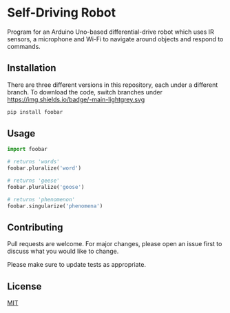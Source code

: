 # Self-Driving Robot

Program for an Arduino Uno-based differential-drive robot which uses IR sensors, a microphone and Wi-Fi to navigate around objects and respond to commands.

## Installation

There are three different versions in this repository, each under a different branch. To download the code, switch branches under https://img.shields.io/badge/-main-lightgrey.svg


```bash
pip install foobar
```

## Usage

```python
import foobar

# returns 'words'
foobar.pluralize('word')

# returns 'geese'
foobar.pluralize('goose')

# returns 'phenomenon'
foobar.singularize('phenomena')
```

## Contributing
Pull requests are welcome. For major changes, please open an issue first to discuss what you would like to change.

Please make sure to update tests as appropriate.

## License
[MIT](https://choosealicense.com/licenses/mit/)